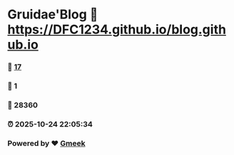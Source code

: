 # Gruidae'Blog :link: https://DFC1234.github.io/blog.github.io 
### :page_facing_up: [17](https://DFC1234.github.io/blog.github.io/tag.html) 
### :speech_balloon: 1 
### :hibiscus: 28360 
### :alarm_clock: 2025-10-24 22:05:34 
### Powered by :heart: [Gmeek](https://github.com/Meekdai/Gmeek)
